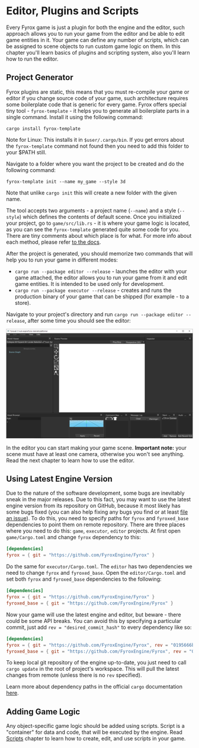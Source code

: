 # Editor, Plugins and Scripts

Every Fyrox game is just a plugin for both the engine and the editor, such approach allows you to run your game from the 
editor and be able to edit game entities in it. Your game can define any number of scripts, which can be assigned 
to scene objects to run custom game logic on them. In this chapter you'll learn basics of plugins and scripting system,
also you'll learn how to run the editor.

## Project Generator

Fyrox plugins are static, this means that you must re-compile your game or editor if you change source code of your game,
such architecture requires some boilerplate code that is generic for every game. Fyrox offers special tiny tool - 
`fyrox-template` - it helps you to generate all boilerplate parts in a single command. Install it using the following 
command:

```shell
cargo install fyrox-template
```

Note for Linux: This installs it in `$user/.cargo/bin`. If you get errors about the `fyrox-template` command not found then you need to add this folder to your $PATH still.

Navigate to a folder where you want the project to be created and do the following command:

```shell
fyrox-template init --name my_game --style 3d
```

Note that unlike `cargo init` this will create a new folder with the given name.

The tool accepts two arguments - a project name (`--name`) and a style (`--style`) which defines the contents of default
scene. Once you initialized your project, go to `game/src/lib.rs` - it is where your game logic is located, as you can 
see the `fyrox-template` generated quite some code for you. There are tiny comments about which place is for what. For 
more info about each method, please refer [to the docs](https://docs.rs/fyrox/latest/fyrox/plugin/trait.Plugin.html).

After the project is generated, you should memorize two commands that will help you to run your game in different modes:

- `cargo run --package editor --release` - launches the editor with your game attached, the editor allows you to run your game
  from it and edit game entities. It is intended to be used only for development.
- `cargo run --package executor --release` - creates and runs the production binary of your game that can be shipped (for
  example - to a store).

Navigate to your project's directory and run `cargo run --package editor --release`, after some time you should see the 
editor:

![editor](editor.png)

In the editor you can start making your game scene. **Important note:** your scene must have at least one camera,
otherwise you won't see anything. Read the next chapter to learn how to use the editor.

## Using Latest Engine Version

Due to the nature of the software development, some bugs are inevitably sneak in the major releases. Due to this fact, 
you may want to use the latest engine version from its repository on GitHub, because it most likely has some bugs fixed
(you can also help fixing any bugs you find or at least [file an issue](https://github.com/FyroxEngine/Fyrox/issues)).
To do this, you need to specify paths for `fyrox` and `fyroxed_base` dependencies to point them on remote repository.
There are three places where you need to do this: `game`, `executor`, `editor` projects. At first open `game/Cargo.toml` 
and change `fyrox` dependency to this:

```toml
[dependencies]
fyrox = { git = "https://github.com/FyroxEngine/Fyrox" }
```

Do the same for `executor/Cargo.toml`. The `editor` has two dependencies we need to change `fyrox` and `fyroxed_base`.
Open the `editor/Cargo.toml` and set both `fyrox` and `fyroxed_base` dependencies to the following:

```toml
[dependencies]
fyrox = { git = "https://github.com/FyroxEngine/Fyrox" }
fyroxed_base = { git = "https://github.com/FyroxEngine/Fyrox" }
```

Now your game will use the latest engine and editor, but beware - there could be some API breaks. You can avoid this by 
specifying a particular commit, just add `rev = "desired_commit_hash"` to every dependency like so:

```toml
[dependencies]
fyrox = { git = "https://github.com/FyroxEngine/Fyrox", rev = "0195666b30562c1961a9808be38b5e5715da43af" }
fyroxed_base = { git = "https://github.com/FyroxEngine/Fyrox", rev = "0195666b30562c1961a9808be38b5e5715da43af" }
```

To keep local git repository of the engine up-to-date, you just need to call `cargo update` in the root of project's
workspace. This will pull the latest changes from remote (unless there is no `rev` specified).

Learn more about dependency paths in the official `cargo` documentation 
[here](https://doc.rust-lang.org/cargo/reference/specifying-dependencies.html#specifying-dependencies-from-git-repositories).

## Adding Game Logic

Any object-specific game logic should be added using scripts. Script is a "container" for data and code, that will be
executed by the engine. Read [Scripts](../scripting/script.md) chapter to learn how to create, edit, and use scripts in
your game.
